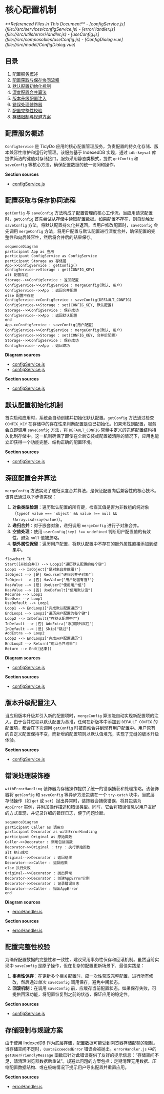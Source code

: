 # 核心配置机制

<cite>
**Referenced Files in This Document**   
- [configService.js](file://src/services/configService.js)
- [errorHandler.js](file://src/utils/errorHandler.js)
- [useConfig.js](file://src/composables/useConfig.js)
- [ConfigDialog.vue](file://src/model/ConfigDialog.vue)
</cite>

## 目录
1. [配置服务概述](#配置服务概述)
2. [配置获取与保存协同流程](#配置获取与保存协同流程)
3. [默认配置初始化机制](#默认配置初始化机制)
4. [深度配置合并算法](#深度配置合并算法)
5. [版本升级配置注入](#版本升级配置注入)
6. [错误处理装饰器](#错误处理装饰器)
7. [配置完整性校验](#配置完整性校验)
8. [存储限制与规避方案](#存储限制与规避方案)

## 配置服务概述

`ConfigService` 是 TidyDo 应用的核心配置管理服务，负责配置的持久化存储、版本兼容性维护和运行时管理。该服务基于 IndexedDB 实现，通过 `idb-keyval` 库提供简洁的键值对存储接口。服务采用静态类模式，提供 `getConfig` 和 `saveConfig` 等核心方法，确保配置数据的统一访问和操作。

**Section sources**
- [configService.js](file://src/services/configService.js#L67-L70)

## 配置获取与保存协同流程

`getConfig` 与 `saveConfig` 方法构成了配置管理的核心工作流。当应用请求配置时，`getConfig` 首先尝试从存储中读取配置数据。如果配置不存在，则自动触发 `saveConfig` 方法，将默认配置持久化并返回。当用户修改配置时，`saveConfig` 会先调用 `mergeConfig` 方法，将用户配置与默认配置进行深度合并，确保配置的完整性和向后兼容性，然后将合并后的结果保存。

```mermaid
sequenceDiagram
participant App as 应用
participant ConfigService as ConfigService
participant Storage as 存储层
App->>ConfigService : getConfig()
ConfigService->>Storage : get(CONFIG_KEY)
alt 配置存在
Storage-->>ConfigService : 返回配置
ConfigService->>ConfigService : mergeConfig(默认, 用户)
ConfigService-->>App : 返回合并配置
else 配置不存在
ConfigService->>ConfigService : saveConfig(DEFAULT_CONFIG)
ConfigService->>Storage : set(CONFIG_KEY, 默认配置)
Storage-->>ConfigService : 保存成功
ConfigService-->>App : 返回默认配置
end
App->>ConfigService : saveConfig(用户配置)
ConfigService->>ConfigService : mergeConfig(默认, 用户)
ConfigService->>Storage : set(CONFIG_KEY, 合并后配置)
Storage-->>ConfigService : 保存成功
ConfigService-->>App : 返回成功
```

**Diagram sources**
- [configService.js](file://src/services/configService.js#L88-L98)
- [configService.js](file://src/services/configService.js#L106-L110)

**Section sources**
- [configService.js](file://src/services/configService.js#L88-L110)

## 默认配置初始化机制

首次启动应用时，系统会自动创建并初始化默认配置。`getConfig` 方法通过检查 `CONFIG_KEY` 在存储中的存在性来判断配置是否已初始化。如果未找到配置，服务会立即调用 `saveConfig` 方法，将 `DEFAULT_CONFIG` 常量中定义的完整配置结构持久化到存储中。这一机制确保了即使在全新安装或配置被清除的情况下，应用也能立即获得一个功能完整、结构正确的配置环境。

**Section sources**
- [configService.js](file://src/services/configService.js#L90-L95)

## 深度配置合并算法

`mergeConfig` 方法实现了递归深度合并算法，是保证配置向后兼容性的核心技术。该算法通过以下步骤实现：

1. **对象类型检测**：遍历默认配置的所有键，检查其值是否为非数组的纯对象（`typeof value === 'object' && value !== null && !Array.isArray(value)`）。
2. **递归合并**：对于嵌套对象，递归调用 `mergeConfig` 进行子对象合并。
3. **空值处理**：使用 `userConfig[key] !== undefined` 判断用户配置值的有效性，避免 `null` 值被忽略。
4. **额外属性保留**：遍历用户配置，将默认配置中不存在的额外属性直接添加到结果中。

```mermaid
flowchart TD
Start([开始合并]) --> Loop1["遍历默认配置的每个键"]
Loop1 --> IsObject{"是对象且非数组?"}
IsObject --> |是| Recurse["递归合并子对象"]
IsObject --> |否| HasValue{"用户配置有值?"}
HasValue --> |是| UseUser["使用用户值"]
HasValue --> |否| UseDefault["使用默认值"]
Recurse --> Loop1
UseUser --> Loop1
UseDefault --> Loop1
Loop1 --> EndLoop1["完成默认配置遍历"]
EndLoop1 --> Loop2["遍历用户配置的每个键"]
Loop2 --> InDefault{"在默认配置中?"}
InDefault --> |否| AddExtra["添加额外属性"]
InDefault --> |是| Skip["跳过"]
AddExtra --> Loop2
Loop2 --> EndLoop2["完成用户配置遍历"]
EndLoop2 --> Return["返回合并结果"]
Return --> End([结束])
```

**Diagram sources**
- [configService.js](file://src/services/configService.js#L178-L201)

**Section sources**
- [configService.js](file://src/services/configService.js#L178-L201)

## 版本升级配置注入

当应用版本升级并引入新的配置项时，`mergeConfig` 算法能自动实现新配置项的注入。由于合并过程以默认配置为基准，任何在新版本中添加到 `DEFAULT_CONFIG` 的配置项，都会在下次调用 `getConfig` 时被自动合并到现有用户配置中。用户原有的自定义配置保持不变，而新增的配置项则以默认值填充，实现了无缝的版本升级体验。

**Section sources**
- [configService.js](file://src/services/configService.js#L190-L195)

## 错误处理装饰器

`withErrorHandling` 装饰器为存储操作提供了统一的错误捕获和处理策略。该装饰器将 `getConfig` 和 `saveConfig` 等异步方法包装在一个 `try-catch` 块中。当底层存储操作（如 `get` 或 `set`）抛出异常时，装饰器会捕获错误，将其包装为 `AppError` 实例，并附加操作描述和错误类型。同时，它会将错误信息以用户友好的方式呈现，并记录详细的错误日志，便于问题诊断。

```mermaid
sequenceDiagram
participant Caller as 调用方
participant Decorator as withErrorHandling
participant Original as 原始函数
Caller->>Decorator : 调用包装函数
Decorator->>Original : try : 执行原始函数
alt 执行成功
Original-->>Decorator : 返回结果
Decorator-->>Caller : 返回结果
else 执行失败
Original-->>Decorator : 抛出异常
Decorator->>Decorator : 创建AppError实例
Decorator->>Decorator : 记录错误日志
Decorator-->>Caller : 抛出AppError
end
```

**Diagram sources**
- [errorHandler.js](file://src/utils/errorHandler.js#L69-L86)

**Section sources**
- [errorHandler.js](file://src/utils/errorHandler.js#L69-L86)

## 配置完整性校验

为确保配置数据的完整性和一致性，建议采用事务性保存和回滚机制。虽然当前实现中 `saveConfig` 是原子操作，但在复杂的配置更新场景下，最佳实践是：

1. **事务性保存**：在更新多个相关配置时，应一次性获取完整配置，进行所有修改，然后通过单次 `saveConfig` 调用保存，避免中间状态。
2. **回滚机制**：在调用 `saveConfig` 前，应缓存当前配置状态。如果保存失败，可提供回滚功能，将配置恢复到之前的状态，保证应用的稳定性。

**Section sources**
- [configService.js](file://src/services/configService.js#L106-L110)

## 存储限制与规避方案

由于使用 IndexedDB 作为底层存储，配置数据可能受到浏览器存储配额的限制。当存储空间不足时，`QuotaExceededError` 错误会被抛出。`errorHandler.js` 中的 `getUserFriendlyMessage` 函数已针对此错误提供了友好的提示信息：“存储空间不足，请清理浏览器数据后重试”。规避此问题的方案包括：定期清理无用数据、压缩配置数据结构、或在极端情况下提示用户导出配置并重置应用。

**Section sources**
- [errorHandler.js](file://src/utils/errorHandler.js#L51-L53)